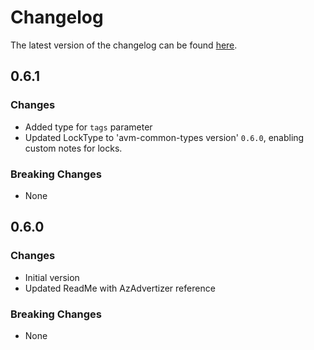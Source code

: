 # Changelog

The latest version of the changelog can be found [here](https://github.com/Azure/bicep-registry-modules/blob/main/avm/res/insights/component/CHANGELOG.md).

## 0.6.1

### Changes

- Added type for `tags` parameter
- Updated LockType to 'avm-common-types version' `0.6.0`, enabling custom notes for locks.

### Breaking Changes

- None

## 0.6.0

### Changes

- Initial version
- Updated ReadMe with AzAdvertizer reference

### Breaking Changes

- None
